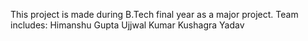This project is made during B.Tech final year as a major project.
Team includes:
Himanshu Gupta
Ujjwal Kumar
Kushagra Yadav
